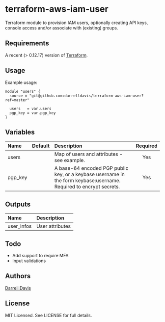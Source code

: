 # terraform-aws-iam-user

Terraform module to provision IAM users, optionally creating API keys, console access and/or associate with (existing) groups.

## Requirements

A recent (> 0.12.17) version of [Terraform](https://www.terraform.io/downloads.html).

## Usage

Example usage:

```
module "users" {
  source = "git@github.com:darrelldavis/terraform-aws-iam-user?ref=master"

  users   = var.users
  pgp_key = var.pgp_key
}
```

## Variables

|  Name                        |  Default       |  Description                                                | Required |
|:-----------------------------|:--------------:|:------------------------------------------------------------|:--------:|
| users    |  | Map of users and attributes - see example.   | Yes      |
| pgp_key    |   | A base-64 encoded PGP public key, or a keybase username in the form keybase:username. Required to encrypt secrets.  | Yes      |

## Outputs

| Name              | Description            |
|:------------------|:----------------------|
| user_infos    | User attributes  |

## Todo

* Add support to require MFA 
* Input validations

## Authors

[Darrell Davis](https://github.com/darrelldavis)

## License

MIT Licensed. See LICENSE for full details.

